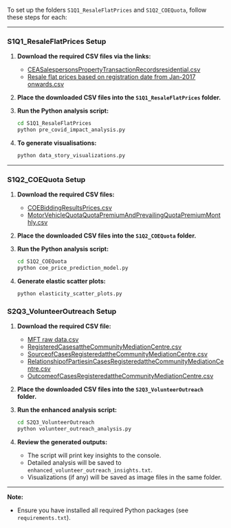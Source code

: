 To set up the folders `S1Q1_ResaleFlatPrices` and `S1Q2_COEQuota`, follow these steps for each:

---

### S1Q1_ResaleFlatPrices Setup

1. **Download the required CSV files via the links:**
   - [CEASalespersonsPropertyTransactionRecordsresidential.csv](https://data.gov.sg/datasets/d_ee7e46d3c57f7865790704632b0aef71/view)
   - [Resale flat prices based on registration date from Jan-2017 onwards.csv](https://data.gov.sg/collections/189/view)

2. **Place the downloaded CSV files into the `S1Q1_ResaleFlatPrices` folder.**

3. **Run the Python analysis script:**
   ```bash
   cd S1Q1_ResaleFlatPrices
   python pre_covid_impact_analysis.py
   ```

4. **To generate visualisations:**
   ```bash
   python data_story_visualizations.py
   ```

---

### S1Q2_COEQuota Setup

1. **Download the required CSV files:**
   - [COEBiddingResultsPrices.csv](https://data.gov.sg/datasets/d_69b3380ad7e51aff3a7dcc84eba52b8a/view)
   - [MotorVehicleQuotaQuotaPremiumAndPrevailingQuotaPremiumMonthly.csv](https://data.gov.sg/datasets/d_22094bf608253d36c0c63b52d852dd6e/view)

2. **Place the downloaded CSV files into the `S1Q2_COEQuota` folder.**

3. **Run the Python analysis script:**
   ```bash
   cd S1Q2_COEQuota
   python coe_price_prediction_model.py
   ```

4. **Generate elastic scatter plots:**
   ```bash
   python elasticity_scatter_plots.py
   ```

### S2Q3_VolunteerOutreach Setup

1. **Download the required CSV file:**
   - [MFT raw data.csv](https://data.gov.sg/collections/395/view)  
   - [RegisteredCasesattheCommunityMediationCentre.csv](https://data.gov.sg/datasets/d_64a479fdc6e9487cd70838f769273b59/view)
   - [SourceofCasesRegisteredattheCommunityMediationCentre.csv](https://data.gov.sg/datasets/d_9439ea87f910688c8218c361df531365/view)
   - [RelationshipofPartiesinCasesRegisteredattheCommunityMediationCentre.csv](https://data.gov.sg/datasets/d_896523571502b305e313b249f555c244/view)
   - [OutcomeofCasesRegisteredattheCommunityMediationCentre.csv](https://data.gov.sg/datasets/d_78b6f3b7151f01bab5740ddfe2f1b5f4/view)

2. **Place the downloaded CSV files into the `S2Q3_VolunteerOutreach` folder.**

3. **Run the enhanced analysis script:**
   ```bash
   cd S2Q3_VolunteerOutreach
   python volunteer_outreach_analysis.py
   ```

4. **Review the generated outputs:**
   - The script will print key insights to the console.
   - Detailed analysis will be saved to `enhanced_volunteer_outreach_insights.txt`.
   - Visualizations (if any) will be saved as image files in the same folder.

---

**Note:**  
- Ensure you have installed all required Python packages (see `requirements.txt`).

